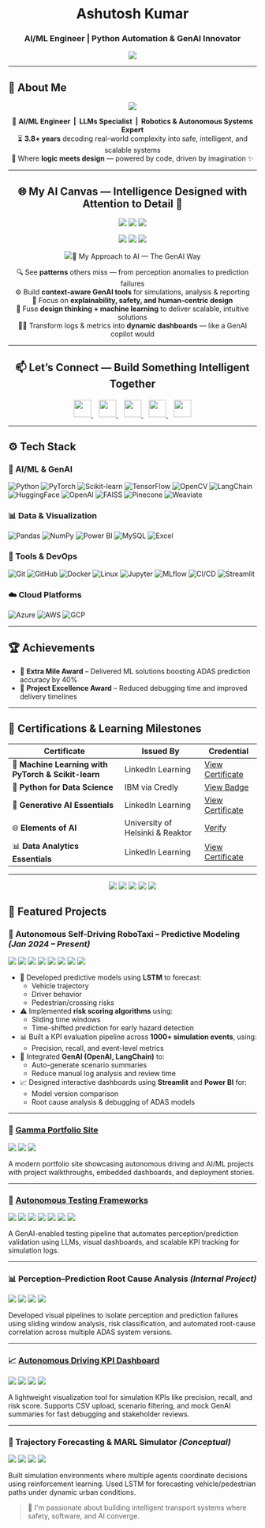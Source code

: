 <h1 align="center">Ashutosh Kumar</h1>
<h3 align="center">AI/ML Engineer | Python Automation & GenAI Innovator</h3>
<div align="center">
  <img src="https://readme-typing-svg.demolab.com?font=Fira+Code&size=24&pause=1000&color=58D68D&center=true&vCenter=true&width=1000&lines=Crafting+GenAI-powered+robotics+where+attention+drives+intelligence.;Designing+AI+systems+that+see%2C+adapt%2C+and+act+with+precision.;Because+in+the+world+of+intelligent+machines%2C+attention+changes+everything.">
</div>


---

## 🧠 About Me

<div align="center">
  <img src="https://readme-typing-svg.demolab.com?font=Fira+Code&size=22&pause=800&color=58D68D&center=true&vCenter=true&width=1000&lines=Designing+autonomous+intelligence+like+a+GenAI+copilot...;Bridging+software+and+safety+with+data-driven+elegance.;When+deep+learning+meets+deep+understanding."/>
</div>

<div align="center">

🚗 **AI/ML Engineer&nbsp;&nbsp;|&nbsp;&nbsp;LLMs Specialist&nbsp;&nbsp;|&nbsp;&nbsp;Robotics & Autonomous Systems Expert**  
⏳ **3.8+ years** decoding real-world complexity into safe, intelligent, and scalable systems  
🎨 Where **logic meets design** — powered by code, driven by imagination ✨

</div>


---

<h2 align="center">🌐 My AI Canvas — Intelligence Designed with Attention to Detail 🎯</h2>

<p align="center">
  <img src="https://img.shields.io/badge/🤖 Autonomous Driving-ADAS Level 1–5-004080?style=plastic&logo=tesla&logoColor=white"/>
  <img src="https://img.shields.io/badge/🔄 Scenario Automation-Real → Synthetic-8e44ad?style=plastic&logo=python&logoColor=white"/>
  <img src="https://img.shields.io/badge/🧠 LSTM + MARL-Cognitive Prediction-e67e22?style=plastic&logo=pytorch&logoColor=white"/>
</p>
<p align="center">
  <img src="https://img.shields.io/badge/⚙️ GenAI Pipelines-OpenAI × LangChain-1abc9c?style=plastic&logo=openai&logoColor=white"/>
  <img src="https://img.shields.io/badge/📚 RAG Flows-Auto Summarization-34495e?style=plastic&logo=openai&logoColor=white"/>
  <img src="https://img.shields.io/badge/📊 KPI Dashboards-A/B Insights + Testing-f1c40f?style=plastic&logo=powerbi&logoColor=black"/>
</p>

<p align="center">
  <img src="https://readme-typing-svg.demolab.com?font=Fira+Code&size=22&pause=1200&center=true&vCenter=true&width=800&height=40&lines=✨+Designing+systems+with+intelligence+and+intuition.;🧠+Where+AI+meets+creativity%2C+magic+



---

<h2 align="center">🤖 My Approach to AI — The GenAI Way</h2>

<p align="center">
  🔍 See <strong>patterns</strong> others miss — from perception anomalies to prediction failures  
  <br>⚙️ Build <strong>context-aware GenAI tools</strong> for simulations, analysis & reporting  
  <br>🎯 Focus on <strong>explainability, safety, and human-centric design</strong>  
  <br>🎨 Fuse <strong>design thinking + machine learning</strong> to deliver scalable, intuitive solutions  
  <br>🧙‍♂️ Transform logs & metrics into <strong>dynamic dashboards</strong> — like a GenAI copilot would  
</p>

---
<h2 align="center">📫 Let’s Connect — Build Something Intelligent Together</h2>

<p align="center" style="margin-top: 20px;">
  <a href="https://www.linkedin.com/in/ashutoshrskiaa">
    <img src="https://img.shields.io/badge/LinkedIn-0A66C2?style=plastic&logo=linkedin&logoColor=white" height="35"/>
  </a>&nbsp;&nbsp;
  
  <a href="mailto:ashutoshrskiaa@gmail.com">
    <img src="https://img.shields.io/badge/Gmail-D14836?style=plastic&logo=gmail&logoColor=white" height="35"/>
  </a>&nbsp;&nbsp;
  
  <a href="https://autonomous-driving-innov-d7ai06c.gamma.site/ashutoshkumar">
  <img src="https://img.shields.io/badge/Portfolio-76B900?style=plastic&logo=About.me&logoColor=white" height="35"/>
</a>&nbsp;&nbsp;

  <a href="https://github.com/rskiaa">
    <img src="https://img.shields.io/badge/GitHub-181717?style=plastic&logo=github&logoColor=white" height="35"/>
  </a>&nbsp;&nbsp;
  
  <a href="https://leetcode.com/u/Ashutoshrskiaa/">
    <img src="https://img.shields.io/badge/LeetCode-FFA116?style=plastic&logo=leetcode&logoColor=black" height="35"/>
  </a>
</p>


---
## ⚙️ Tech Stack

### 🧠 AI/ML & GenAI  
![Python](https://img.shields.io/badge/Python-3670A0?style=flat&logo=python&logoColor=ffdd54)
![PyTorch](https://img.shields.io/badge/PyTorch-EE4C2C?style=flat&logo=pytorch&logoColor=white)
![Scikit-learn](https://img.shields.io/badge/Scikit--learn-F7931E?style=flat&logo=scikit-learn&logoColor=white)
![TensorFlow](https://img.shields.io/badge/TensorFlow-FF6F00?style=flat&logo=tensorflow&logoColor=white)
![OpenCV](https://img.shields.io/badge/OpenCV-27338e?style=flat&logo=opencv&logoColor=white)
![LangChain](https://img.shields.io/badge/LangChain-000000?style=flat&logo=LangChain&logoColor=white)
![HuggingFace](https://img.shields.io/badge/HuggingFace-FCC624?style=flat&logo=huggingface&logoColor=black)
![OpenAI](https://img.shields.io/badge/OpenAI-412991?style=flat&logo=openai&logoColor=white)
![FAISS](https://img.shields.io/badge/FAISS-005571?style=flat&logo=meta&logoColor=white)
![Pinecone](https://img.shields.io/badge/Pinecone-03A9F4?style=flat&logoColor=white)
![Weaviate](https://img.shields.io/badge/Weaviate-ff5f00?style=flat&logoColor=white)


### 📊 Data & Visualization  
![Pandas](https://img.shields.io/badge/Pandas-150458?style=flat&logo=pandas&logoColor=white)
![NumPy](https://img.shields.io/badge/NumPy-013243?style=flat&logo=numpy&logoColor=white)
![Power BI](https://img.shields.io/badge/Power%20BI-F2C811?style=flat&logo=powerbi&logoColor=black)
![MySQL](https://img.shields.io/badge/MySQL-00758F?style=flat&logo=mysql&logoColor=white)
![Excel](https://img.shields.io/badge/Excel-217346?style=flat&logo=microsoft-excel&logoColor=white)


### 🧰 Tools & DevOps  
![Git](https://img.shields.io/badge/Git-F05032?style=flat&logo=git&logoColor=white)
![GitHub](https://img.shields.io/badge/GitHub-181717?style=flat&logo=github&logoColor=white)
![Docker](https://img.shields.io/badge/Docker-2496ED?style=flat&logo=docker&logoColor=white)
![Linux](https://img.shields.io/badge/Linux-FCC624?style=flat&logo=linux&logoColor=black)
![Jupyter](https://img.shields.io/badge/Jupyter-F37626?style=flat&logo=jupyter&logoColor=white)
![MLflow](https://img.shields.io/badge/MLflow-0194E2?style=flat&logo=mlflow&logoColor=white)
![CI/CD](https://img.shields.io/badge/CI%2FCD-blue?style=flat&logo=githubactions&logoColor=white)
![Streamlit](https://img.shields.io/badge/Streamlit-FF4B4B?style=flat&logo=streamlit&logoColor=white)

### ☁️ Cloud Platforms  
![Azure](https://img.shields.io/badge/Azure-0078D4?style=flat&logo=microsoft-azure&logoColor=white)
![AWS](https://img.shields.io/badge/AWS-FF9900?style=flat&logo=amazon-aws&logoColor=white)
![GCP](https://img.shields.io/badge/GCP-4285F4?style=flat&logo=google-cloud&logoColor=white)

---

## 🏆 Achievements

- 🥇 **Extra Mile Award** – Delivered ML solutions boosting ADAS prediction accuracy by 40%
- 🥈 **Project Excellence Award** – Reduced debugging time and improved delivery timelines

---

## 📜 Certifications & Learning Milestones

| Certificate | Issued By | Credential |
|------------|-----------|------------|
| 🧠 **Machine Learning with PyTorch & Scikit-learn** | LinkedIn Learning | [View Certificate](https://www.linkedin.com/learning/certificates/e5dbdd80fcf133153b9b7cfb1d3040a90374849d9f9dfedb3440b42cb830062d) |
| 🐍 **Python for Data Science** | IBM via Credly | [View Badge](https://www.credly.com/badges/fddef4a6-142f-43e3-ab50-f82ee36d169a/public_url) |
| 🤖 **Generative AI Essentials** | LinkedIn Learning | [View Certificate](https://www.linkedin.com/learning/certificates/80b734a790bd434390adc546f888b5c2d64c5b0a40f33183bb756387a7527002) |
| 🌐 **Elements of AI** | University of Helsinki & Reaktor | [Verify](https://certificates.mooc.fi/validate/fhhzj5vl5a) |
| 📊 **Data Analytics Essentials** | LinkedIn Learning | [View Certificate](https://www.linkedin.com/learning/certificates/4ef1db1672430b21353d27e575d38a71c9fef4520e676356752b3ffe8846b312) |

---

<p align="center">
  <img src="https://img.shields.io/badge/Machine%20Learning-PyTorch%20%26%20Scikit--learn-EE4C2C?style=for-the-badge&logo=pytorch&logoColor=white"/>
  <img src="https://img.shields.io/badge/Python%20for%20Data%20Science-IBM-3670A0?style=for-the-badge&logo=python&logoColor=ffdd54"/>
  <img src="https://img.shields.io/badge/Generative%20AI%20Essentials-OpenAI-412991?style=for-the-badge&logo=openai&logoColor=white"/>
  <img src="https://img.shields.io/badge/Elements%20of%20AI-Helsinki-000000?style=for-the-badge&logo=mooc&logoColor=white"/>
  <img src="https://img.shields.io/badge/Data%20Analytics%20Essentials-LinkedIn%20Learning-0077B5?style=for-the-badge&logo=linkedin&logoColor=white"/>
</p>

## 📌 Featured Projects

### 🚕 Autonomous Self-Driving RoboTaxi – Predictive Modeling *(Jan 2024 – Present)*  
<p>
  <img src="https://img.shields.io/badge/Python-3670A0?style=flat&logo=python&logoColor=ffdd54"/>
  <img src="https://img.shields.io/badge/PyTorch-EE4C2C?style=flat&logo=pytorch&logoColor=white"/>
  <img src="https://img.shields.io/badge/Streamlit-FF4B4B?style=flat&logo=streamlit&logoColor=white"/>
  <img src="https://img.shields.io/badge/Pandas-150458?style=flat&logo=pandas&logoColor=white"/>
  <img src="https://img.shields.io/badge/PowerBI-F2C811?style=flat&logo=powerbi&logoColor=black"/>
  <img src="https://img.shields.io/badge/OpenCV-27338e?style=flat&logo=opencv&logoColor=white"/>
  <img src="https://img.shields.io/badge/OpenAI-412991?style=flat&logo=openai&logoColor=white"/>
  <img src="https://img.shields.io/badge/LangChain-000000?style=flat&logo=LangChain&logoColor=white"/>
</p>

- 🔮 Developed predictive models using **LSTM** to forecast:
  - Vehicle trajectory
  - Driver behavior
  - Pedestrian/crossing risks
- ⚠️ Implemented **risk scoring algorithms** using:
  - Sliding time windows  
  - Time-shifted prediction for early hazard detection
- 📊 Built a KPI evaluation pipeline across **1000+ simulation events**, using:
  - Precision, recall, and event-level metrics
- 🤖 Integrated **GenAI (OpenAI, LangChain)** to:
  - Auto-generate scenario summaries
  - Reduce manual log analysis and review time
- 📈 Designed interactive dashboards using **Streamlit** and **Power BI** for:
  - Model version comparison
  - Root cause analysis & debugging of ADAS models

---

### 🔗 [Gamma Portfolio Site](https://autonomous-driving-innov-d7ai06c.gamma.site/ashutoshkumar)
<p>
  <img src="https://img.shields.io/badge/Streamlit-FF4B4B?style=flat&logo=streamlit&logoColor=white"/>
  <img src="https://img.shields.io/badge/Markdown-000000?style=flat&logo=markdown&logoColor=white"/>
  <img src="https://img.shields.io/badge/Gamma-00C853?style=flat&logoColor=white"/>
</p>

A modern portfolio site showcasing autonomous driving and AI/ML projects with project walkthroughs, embedded dashboards, and deployment stories.

---

### 🧪 [Autonomous Testing Frameworks](https://github.com/rskiaa/gamma-site)
<p>
  <img src="https://img.shields.io/badge/Python-3670A0?style=flat&logo=python&logoColor=ffdd54"/>
  <img src="https://img.shields.io/badge/OpenCV-27338e?style=flat&logo=opencv&logoColor=white"/>
  <img src="https://img.shields.io/badge/PyTorch-EE4C2C?style=flat&logo=pytorch&logoColor=white"/>
  <img src="https://img.shields.io/badge/Streamlit-FF4B4B?style=flat&logo=streamlit&logoColor=white"/>
  <img src="https://img.shields.io/badge/MLflow-0194E2?style=flat&logo=mlflow&logoColor=white"/>
  <img src="https://img.shields.io/badge/OpenAI-412991?style=flat&logo=openai&logoColor=white"/>
  <img src="https://img.shields.io/badge/HuggingFace-FCC624?style=flat&logo=huggingface&logoColor=black"/>
</p>

A GenAI-enabled testing pipeline that automates perception/prediction validation using LLMs, visual dashboards, and scalable KPI tracking for simulation logs.

---

### 📊 Perception–Prediction Root Cause Analysis *(Internal Project)*
<p>
  <img src="https://img.shields.io/badge/Python-3670A0?style=flat&logo=python&logoColor=ffdd54"/>
  <img src="https://img.shields.io/badge/PowerBI-F2C811?style=flat&logo=powerbi&logoColor=black"/>
  <img src="https://img.shields.io/badge/Pandas-150458?style=flat&logo=pandas&logoColor=white"/>
  <img src="https://img.shields.io/badge/NumPy-013243?style=flat&logo=numpy&logoColor=white"/>
</p>

Developed visual pipelines to isolate perception and prediction failures using sliding window analysis, risk classification, and automated root-cause correlation across multiple ADAS system versions.

---

### 📈 [Autonomous Driving KPI Dashboard](https://github.com/rskiaa/robo-dashboard)
<p>
  <img src="https://img.shields.io/badge/Python-3670A0?style=flat&logo=python&logoColor=ffdd54"/>
  <img src="https://img.shields.io/badge/Streamlit-FF4B4B?style=flat&logo=streamlit&logoColor=white"/>
  <img src="https://img.shields.io/badge/Pandas-150458?style=flat&logo=pandas&logoColor=white"/>
  <img src="https://img.shields.io/badge/Matplotlib-11557C?style=flat&logo=matplotlib&logoColor=white"/>
</p>

A lightweight visualization tool for simulation KPIs like precision, recall, and risk score. Supports CSV upload, scenario filtering, and mock GenAI summaries for fast debugging and stakeholder reviews.

---

### 🧠 Trajectory Forecasting & MARL Simulator *(Conceptual)*
<p>
  <img src="https://img.shields.io/badge/Python-3670A0?style=flat&logo=python&logoColor=ffdd54"/>
  <img src="https://img.shields.io/badge/PyTorch-EE4C2C?style=flat&logo=pytorch&logoColor=white"/>
  <img src="https://img.shields.io/badge/LSTM-6A1B9A?style=flat"/>
  <img src="https://img.shields.io/badge/Multi--Agent%20RL-004D40?style=flat&logoColor=white"/>
</p>

Built simulation environments where multiple agents coordinate decisions using reinforcement learning. Used LSTM for forecasting vehicle/pedestrian paths under dynamic urban conditions.

> 🚀 I'm passionate about building intelligent transport systems where safety, software, and AI converge.
